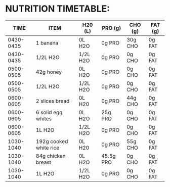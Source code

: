 # NUTRITION TIMETABLE:

|  TIME     |             ITEM        | H20 (L) | PRO (g) | CHO (g) | FAT (g) |
|-----------|-------------------------|---------|---------|---------|---------|
| 0430-0435 | 1 banana                | 0L H2O      | 0g PRO      | 30g CHO     | 0g FAT  |
| 0430-0435 | 1/2L H2O                | 1/2L H2O    | 0g PRO      | 0g CHO      | 0g FAT  |
| 0500-0505 | 42g honey               | 0L H2O    | 0g PRO      | 0g CHO      | 0g FAT  |
| 0500-0505 | 1/2L H2O                | 1/2L H2O    | 0g PRO      | 0g CHO      | 0g FAT  |
| 0600-0605 | 2 slices bread          | 0L H20      | 0g PRO      | 44g CHO     | 0g FAT  |
| 0600-0605 | 6 solid egg whites      | 0L H2O      | 25g PRO     | 0g CHO      | 0g FAT  |
| 0600-0605 | 1L H2O                | 1/2L H2O    | 0g PRO      | 0g CHO      | 0g FAT  |
1030-1040 | 192g cooked white rice      | 0L H20      | 0g PRO     | 55g CHO      | 0g FAT  |
| 1030-1040 | 84g chicken breast      | 0L H2O      | 45.5g PRO     | 0g CHO      | 0g FAT  |
| 1030-1040 | 1L H2O                | 1/2L H2O    | 0g PRO      | 0g CHO      | 0g FAT  |


